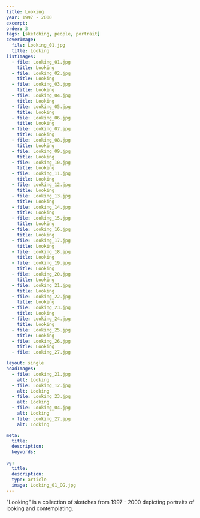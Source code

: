 ```yaml
---
title: Looking
year: 1997 - 2000
excerpt:
order: 3
tags: [sketching, people, portrait]
coverImage:
  file: Looking_01.jpg
  title: Looking
listImages:
  - file: Looking_01.jpg
    title: Looking
  - file: Looking_02.jpg
    title: Looking
  - file: Looking_03.jpg
    title: Looking
  - file: Looking_04.jpg
    title: Looking
  - file: Looking_05.jpg
    title: Looking
  - file: Looking_06.jpg
    title: Looking
  - file: Looking_07.jpg
    title: Looking
  - file: Looking_08.jpg
    title: Looking
  - file: Looking_09.jpg
    title: Looking
  - file: Looking_10.jpg
    title: Looking
  - file: Looking_11.jpg
    title: Looking
  - file: Looking_12.jpg
    title: Looking
  - file: Looking_13.jpg
    title: Looking
  - file: Looking_14.jpg
    title: Looking
  - file: Looking_15.jpg
    title: Looking
  - file: Looking_16.jpg
    title: Looking
  - file: Looking_17.jpg
    title: Looking
  - file: Looking_18.jpg
    title: Looking
  - file: Looking_19.jpg
    title: Looking
  - file: Looking_20.jpg
    title: Looking
  - file: Looking_21.jpg
    title: Looking
  - file: Looking_22.jpg
    title: Looking
  - file: Looking_23.jpg
    title: Looking
  - file: Looking_24.jpg
    title: Looking
  - file: Looking_25.jpg
    title: Looking
  - file: Looking_26.jpg
    title: Looking
  - file: Looking_27.jpg

layout: single
headImages:
  - file: Looking_21.jpg
    alt: Looking
  - file: Looking_12.jpg
    alt: Looking
  - file: Looking_23.jpg
    alt: Looking
  - file: Looking_04.jpg
    alt: Looking
  - file: Looking_27.jpg
    alt: Looking

meta:
  title:
  description:
  keywords:

og:
  title:
  description:
  type: article
  image: Looking_01_OG.jpg
---
```


"Looking" is a collection of sketches from 1997 - 2000 depicting portraits of looking and contemplating.
